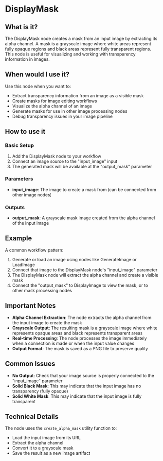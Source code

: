 # DisplayMask

## What is it?

The DisplayMask node creates a mask from an input image by extracting its alpha channel. A mask is a grayscale image where white areas represent fully opaque regions and black areas represent fully transparent regions. This node is useful for visualizing and working with transparency information in images.

## When would I use it?

Use this node when you want to:

- Extract transparency information from an image as a visible mask
- Create masks for image editing workflows
- Visualize the alpha channel of an image
- Generate masks for use in other image processing nodes
- Debug transparency issues in your image pipeline

## How to use it

### Basic Setup

1. Add the DisplayMask node to your workflow
1. Connect an image source to the "input_image" input
1. The generated mask will be available at the "output_mask" parameter

### Parameters

- **input_image**: The image to create a mask from (can be connected from other image nodes)

### Outputs

- **output_mask**: A grayscale mask image created from the alpha channel of the input image

## Example

A common workflow pattern:

1. Generate or load an image using nodes like GenerateImage or LoadImage
1. Connect that image to the DisplayMask node's "input_image" parameter
1. The DisplayMask node will extract the alpha channel and create a visible mask
1. Connect the "output_mask" to DisplayImage to view the mask, or to other mask processing nodes

## Important Notes

- **Alpha Channel Extraction**: The node extracts the alpha channel from the input image to create the mask
- **Grayscale Output**: The resulting mask is a grayscale image where white represents opaque areas and black represents transparent areas
- **Real-time Processing**: The node processes the image immediately when a connection is made or when the input value changes
- **Output Format**: The mask is saved as a PNG file to preserve quality

## Common Issues

- **No Output**: Check that your image source is properly connected to the "input_image" parameter
- **Solid Black Mask**: This may indicate that the input image has no transparency (fully opaque)
- **Solid White Mask**: This may indicate that the input image is fully transparent

## Technical Details

The node uses the `create_alpha_mask` utility function to:

- Load the input image from its URL
- Extract the alpha channel
- Convert it to a grayscale mask
- Save the result as a new image artifact
